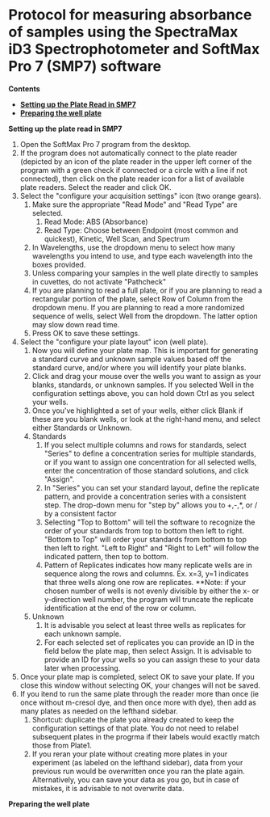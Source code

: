 # Protocol for measuring absorbance of samples using the SpectraMax iD3 Spectrophotometer and SoftMax Pro 7 (SMP7) software

**Contents**  
* [**Setting up the Plate Read in SMP7**](#Setting_up_plate_read)  
* [**Preparing the well plate**](#Preparing_well_plate)  


<a name=Setting_up_plate_read></a> **Setting up the plate read in SMP7**  

1. Open the SoftMax Pro 7 program from the desktop.
1. If the program does not automatically connect to the plate reader (depicted by an icon of the plate reader in the upper left corner of the program with a green check if connected or a circle with a line if not connected), then click on the plate reader icon for a list of available plate readers.  Select the reader and click OK.
1. Select the "configure your acquisition settings" icon (two orange gears).
    1. Make sure the appropriate "Read Mode" and "Read Type" are selected.
        1. Read Mode: ABS (Absorbance)
        1. Read Type: Choose between Endpoint (most common and quickest), Kinetic, Well Scan, and Spectrum
    1. In Wavelengths, use the dropdown menu to select how many wavelengths you intend to use, and type each wavelength into the boxes provided.
    1. Unless comparing your samples in the well plate directly to samples in cuvettes, do not activate "Pathcheck"
    1. If you are planning to read a full plate, or if you are planning to read a rectangular portion of the plate, select Row of Column from the dropdown menu.  If you are planning to read a more randomized sequence of wells, select Well from the dropdown.  The latter option may slow down read time.
    1. Press OK to save these settings.
1. Select the "configure your plate layout" icon (well plate).
    1. Now you will define your plate map.  This is important for generating a standard curve and unknown sample values based off the standard curve, and/or where you will identify your plate blanks.
    1. Click and drag your mouse over the wells you want to assign as your blanks, standards, or unknown samples.  If you selected Well in the configuration settings above, you can hold down Ctrl as you select your wells.
    1. Once you've highlighted a set of your wells, either click Blank if these are you blank wells, or look at the right-hand menu, and select either Standards or Unknown.
    1. Standards
        1. If you select multiple columns and rows for standards, select "Series" to define a concentration series for multiple standards, or if you want to assign one concentration for all selected wells, enter the concentration of those standard solutions, and click "Assign".
        1. In "Series" you can set your standard layout, define the replicate pattern, and provide a concentration series with a consistent step.  The drop-down menu for "step by" allows you to +,-,*, or / by a consistent factor
        1. Selecting "Top to Bottom" will tell the software to recognize the order of your standards from top to bottom then left to right.  "Bottom to Top" will order your standards from bottom to top then left to right.  "Left to Right" and "Right to Left" will follow the indicated pattern, then top to bottom.
        1. Pattern of Replicates indicates how many replicate wells are in sequence along the rows and columns.  Ex. x=3, y=1 indicates that three wells along one row are replicates. **Note: if your chosen number of wells is not evenly divisible by either the x- or y-direction well number, the program will truncate the replicate identification at the end of the row or column.
    1. Unknown
        1. It is advisable you select at least three wells as replicates for each unknown sample.
        1. For each selected set of replicates you can provide an ID in the field below the plate map, then select Assign.  It is advisable to provide an ID for your wells so you can assign these to your data later when processing.
1. Once your plate map is completed, select OK to save your plate.  If you close this window without selecting OK, your changes will not be saved.
1. If you itend to run the same plate through the reader more than once (ie once without m-cresol dye, and then once more with dye), then add as many plates as needed on the lefthand sidebar.
    1. Shortcut: duplicate the plate you already created to keep the configuration settings of that plate. You do not need to relabel subsequent plates in the progrma if their labels would exactly match those from Plate1.
    1. If you reran your plate without creating more plates in your experiment (as labeled on the lefthand sidebar), data from your previous run would be overwritten once you ran the plate again.  Alternatively, you can save your data as you go, but in case of mistakes, it is advisable to not overwrite data.


<a name=Preparing_well_plate></a> **Preparing the well plate**  
